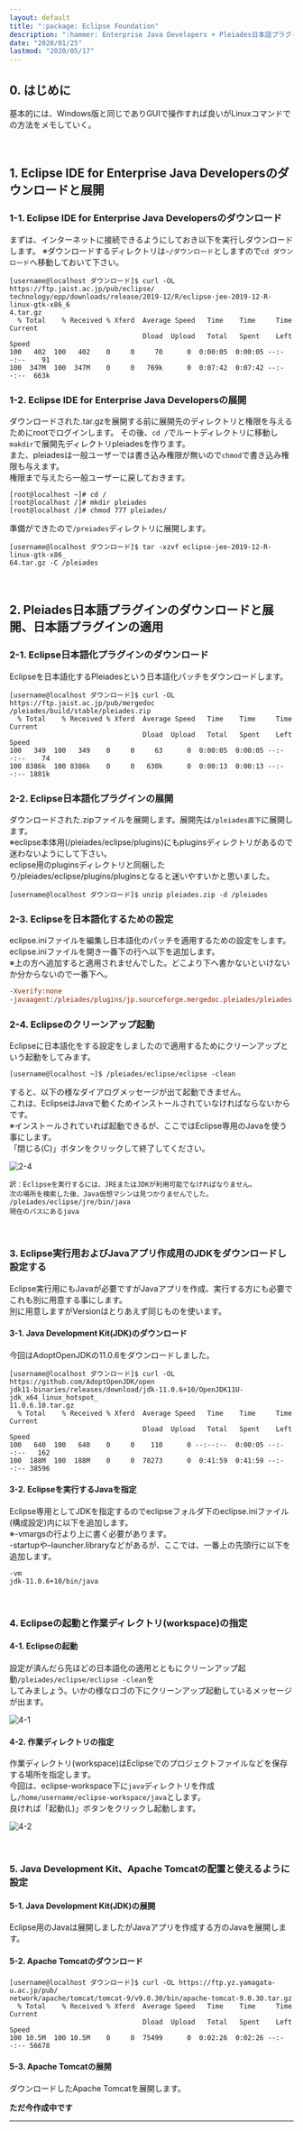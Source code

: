 ```yaml
---
layout: default
title: ":package: Eclipse Foundation"
description: ":hammer: Enterprise Java Developers + Pleiades日本語プラグインでの環境構築手順(Linux)"
date: "2020/01/25"
lastmod: "2020/05/17"
---
```


## 0. はじめに

基本的には、Windows版と同じでありGUIで操作すれば良いがLinuxコマンドでの方法をメモしていく。  

<br />

## 1. Eclipse IDE for Enterprise Java Developersのダウンロードと展開

### 1-1. Eclipse IDE for Enterprise Java Developersのダウンロード

まずは、インターネットに接続できるようにしておき以下を実行しダウンロードします。 
※ダウンロードするディレクトリは`~/ダウンロード`としますので`cd ダウンロード`へ移動しておいて下さい。  

    [username@localhost ダウンロード]$ curl -OL https://ftp.jaist.ac.jp/pub/eclipse/
    technology/epp/downloads/release/2019-12/R/eclipse-jee-2019-12-R-linux-gtk-x86_6
    4.tar.gz
      % Total    % Received % Xferd  Average Speed   Time    Time     Time  Current
                                     Dload  Upload   Total   Spent    Left  Speed
    100   402  100   402    0     0     70      0  0:00:05  0:00:05 --:--:--    91
    100  347M  100  347M    0     0   769k      0  0:07:42  0:07:42 --:--:--  663k

### 1-2. Eclipse IDE for Enterprise Java Developersの展開

ダウンロードされた.tar.gzを展開する前に展開先のディレクトリと権限を与えるためにrootでログインします。 
その後、`cd /`でルートディレクトリに移動し`makdir`で展開先ディレクトリpleiadesを作ります。  
また、pleiadesは一般ユーザーでは書き込み権限が無いので`chmod`で書き込み権限も与えます。  
権限まで与えたら一般ユーザーに戻しておきます。  

    [root@localhost ~]# cd /
    [root@localhost /]# mkdir pleiades
    [root@localhost /]# chmod 777 pleiades/

準備ができたので`/preiades`ディレクトリに展開します。  

    [username@localhost ダウンロード]$ tar -xzvf eclipse-jee-2019-12-R-linux-gtk-x86_
    64.tar.gz -C /pleiades

<br />

## 2. Pleiades日本語プラグインのダウンロードと展開、日本語プラグインの適用

### 2-1. Eclipse日本語化プラグインのダウンロード

Eclipseを日本語化するPleiadesという日本語化パッチをダウンロードします。  

    [username@localhost ダウンロード]$ curl -OL https://ftp.jaist.ac.jp/pub/mergedoc
    /pleiades/build/stable/pleiades.zip
      % Total    % Received % Xferd  Average Speed   Time    Time     Time  Current
                                     Dload  Upload   Total   Spent    Left  Speed
    100   349  100   349    0     0     63      0  0:00:05  0:00:05 --:--:--    74
    100 8386k  100 8386k    0     0   630k      0  0:00:13  0:00:13 --:--:-- 1881k

### 2-2. Eclipse日本語化プラグインの展開

ダウンロードされた.zipファイルを展開します。展開先は`/pleiades直下`に展開します。  
※eclipse本体用(/pleiades/eclipse/plugins)にもpluginsディレクトリがあるので迷わないようにして下さい。  
eclipse用のpluginsディレクトリと同梱したり/pleiades/eclipse/plugins/pluginsとなると迷いやすいかと思いました。  

    [username@localhost ダウンロード]$ unzip pleiades.zip -d /pleiades

### 2-3. Eclipseを日本語化するための設定

eclipse.iniファイルを編集し日本語化のパッチを適用するための設定をします。  
eclipse.iniファイルを開き一番下の行へ以下を追加します。  
※上の方へ追加すると適用されませんでした。どこより下へ書かないといけないか分からないので一番下へ。

```ini
-Xverify:none
-javaagent:/pleiades/plugins/jp.sourceforge.mergedoc.pleiades/pleiades.jar
```

### 2-4. Eclipseのクリーンアップ起動

Eclipseに日本語化をする設定をしましたので適用するためにクリーンアップという起動をしてみます。  

    [username@localhost ~]$ /pleiades/eclipse/eclipse -clean

すると、以下の様なダイアログメッセージが出て起動できません。  
これは、EclipseはJavaで動くためインストールされていなければならないからです。  
※インストールされていれば起動できるが、ここではEclipse専用のJavaを使う事にします。  
「閉じる(C)」ボタンをクリックして終了してください。  

![2-4](InstLinux/InstLinux1.png)  

    訳：Eclipseを実行するには、JREまたはJDKが利用可能でなければなりません。  
    次の場所を検索した後、Java仮想マシンは見つかりませんでした。  
    /pleiades/eclipse/jre/bin/java
    現在のパスにあるjava

<br />

### 3. Eclipse実行用およびJavaアプリ作成用のJDKをダウンロードし設定する

Eclipse実行用にもJavaが必要ですがJavaアプリを作成、実行する方にも必要でこれも別に用意する事にします。  
別に用意しますがVersionはとりあえず同じものを使います。  

#### 3-1. Java Development Kit(JDK)のダウンロード

今回はAdoptOpenJDKの11.0.6をダウンロードしました。  

    [username@localhost ダウンロード]$ curl -OL https://github.com/AdoptOpenJDK/open
    jdk11-binaries/releases/download/jdk-11.0.6+10/OpenJDK11U-jdk_x64_linux_hotspot_
    11.0.6.10.tar.gz
      % Total    % Received % Xferd  Average Speed   Time    Time     Time  Current
                                     Dload  Upload   Total   Spent    Left  Speed
    100   640  100   640    0     0    110      0 --:--:--  0:00:05 --:--:--   162
    100  188M  100  188M    0     0  78273      0  0:41:59  0:41:59 --:--:-- 38596

#### 3-2. Eclipseを実行するJavaを指定

Eclipse専用としてJDKを指定するのでeclipseフォルダ下のeclipse.iniファイル(構成設定)内に以下を追加します。  
※-vmargsの行より上に書く必要があります。  
-startupや–launcher.libraryなどがあるが、ここでは、一番上の先頭行に以下を追加します。

    -vm
    jdk-11.0.6+10/bin/java

<br />

### 4. Eclipseの起動と作業ディレクトリ(workspace)の指定

#### 4-1. Eclipseの起動

設定が済んだら先ほどの日本語化の適用とともにクリーンアップ起動`/pleiades/eclipse/eclipse -clean`を  
してみましょう。いかの様なロゴの下にクリーンアップ起動しているメッセージが出ます。  

![4-1](InstLinux/InstLinux2.png)  

#### 4-2. 作業ディレクトリの指定

作業ディレクトリ(workspace)はEclipseでのプロジェクトファイルなどを保存する場所を指定します。  
今回は、eclipse-workspace下に`java`ディレクトリを作成し`/home/username/eclipse-workspace/java`とします。  
良ければ「起動(L)」ボタンをクリックし起動します。  

![4-2](InstLinux/InstLinux3s.png)  

<br />

### 5. Java Development Kit、Apache Tomcatの配置と使えるように設定

#### 5-1. Java Development Kit(JDK)の展開

Eclipse用のJavaは展開しましたがJavaアプリを作成する方のJavaを展開します。  

#### 5-2. Apache Tomcatのダウンロード

    [username@localhost ダウンロード]$ curl -OL https://ftp.yz.yamagata-u.ac.jp/pub/
    network/apache/tomcat/tomcat-9/v9.0.30/bin/apache-tomcat-9.0.30.tar.gz
      % Total    % Received % Xferd  Average Speed   Time    Time     Time  Current
                                     Dload  Upload   Total   Spent    Left  Speed
    100 10.5M  100 10.5M    0     0  75499      0  0:02:26  0:02:26 --:--:-- 56678

#### 5-3. Apache Tomcatの展開

ダウンロードしたApache Tomcatを展開します。

**ただ今作成中です**

* * *
